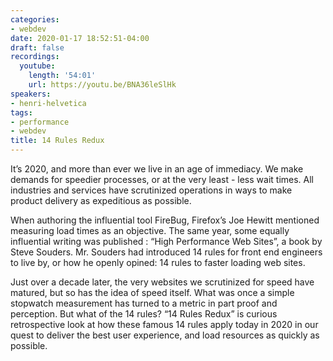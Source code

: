 ```yaml
---
categories:
- webdev
date: 2020-01-17 18:52:51-04:00
draft: false
recordings:
  youtube:
    length: '54:01'
    url: https://youtu.be/BNA36leSlHk
speakers:
- henri-helvetica
tags:
- performance
- webdev
title: 14 Rules Redux
---
```



It’s 2020, and more than ever we live in an age of immediacy. We make demands for speedier processes, or at the very least - less wait times. All industries and services have scrutinized operations in ways to make product delivery as expeditious as possible.

When authoring the influential tool FireBug, Firefox’s Joe Hewitt mentioned measuring load times as an objective. The same year, some equally influential writing was published : “High Performance Web Sites”, a book by Steve Souders. Mr. Souders had introduced 14 rules for front end engineers to live by, or how he openly opined: 14 rules to faster loading web sites.

Just over a decade later, the very websites we scrutinized for speed have matured, but so has the idea of speed itself. What was once a simple stopwatch measurement has turned to a metric in part proof and perception. But what of the 14 rules? “14 Rules Redux” is curious retrospective look at how these famous 14 rules apply today in 2020 in our quest to deliver the best user experience, and load resources as quickly as possible.

